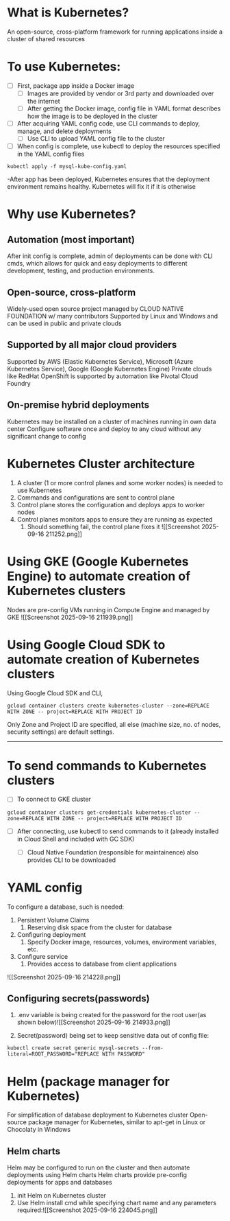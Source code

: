 # What is Kubernetes?
An open-source, cross-platform framework for running applications inside a cluster of shared resources

# To use Kubernetes:
- [ ] First, package app inside a Docker image
	- [ ] Images are provided by vendor or 3rd party and downloaded over the internet
	- [ ] After getting the Docker image, config file in YAML format describes how the image is to be deployed in the cluster
- [ ] After acquiring YAML config code, use CLI commands to deploy, manage, and delete deployments
	- [ ] Use CLI to upload YAML config file to the cluster
- [ ] When config is complete, use kubectl to deploy the resources specified in the YAML config files
```
kubectl apply -f mysql-kube-config.yaml
```

-After app has been deployed, Kubernetes ensures that the deployment environment remains healthy. Kubernetes will fix it if it is otherwise

# Why use Kubernetes?
## Automation (most important)
After init config is complete, admin of deployments can be done with CLI cmds, which allows for quick and easy deployments to different development, testing, and production environments.

## Open-source, cross-platform
Widely-used open source project managed by CLOUD NATIVE FOUNDATION w/ many contributors
Supported by Linux and Windows and can be used in public and private clouds

## Supported by all major cloud providers
Supported by AWS (Elastic Kubernetes Service), Microsoft (Azure Kubernetes Service), Google (Google Kubernetes Engine)
Private clouds like RedHat OpenShift is supported by automation like Pivotal Cloud Foundry

## On-premise hybrid deployments
Kubernetes may be installed on a cluster of machines running in own data center
Configure software once and deploy to any cloud without any significant change to config

# Kubernetes Cluster architecture
1. A cluster (1 or more control planes and some worker nodes) is needed to use Kubernetes
2. Commands and configurations are sent to control plane
3. Control plane stores the configuration and deploys apps to worker nodes
4. Control planes monitors apps to ensure they are running as expected
	1. Should something fail, the control plane fixes it
![[Screenshot 2025-09-16 211252.png]]

# Using GKE (Google Kubernetes Engine) to automate creation of Kubernetes clusters

Nodes are pre-config VMs running in Compute Engine and managed by GKE 
![[Screenshot 2025-09-16 211939.png]]

# Using Google Cloud SDK to automate creation of Kubernetes clusters

Using Google Cloud SDK and CLI,
```
gcloud container clusters create kubernetes-cluster --zone=REPLACE WITH ZONE -- project=REPLACE WITH PROJECT ID
```
Only Zone and Project ID are specified, all else (machine size, no. of nodes, security settings) are default settings.


---
# To send commands to Kubernetes clusters
- [ ] To connect to GKE cluster
```
gcloud container clusters get-credentials kubernetes-cluster --zone=REPLACE WITH ZONE -- project=REPLACE WITH PROJECT ID
```
- [ ] After connecting, use kubectl to send commands to it (already installed in Cloud Shell and included with GC SDK)
	- [ ] Cloud Native Foundation (responsible for maintainence) also provides CLI to be downloaded


# YAML config
To configure a database, such is needed:
1. Persistent Volume Claims
	1. Reserving disk space from the cluster for database
2. Configuring deployment
	1. Specify Docker image, resources, volumes, environment variables, etc. 
3. Configure service
	1. Provides access to database from client applications

![[Screenshot 2025-09-16 214228.png]]

## Configuring secrets(passwords)

1. .env variable is being created for the password for the root user(as shown below)![[Screenshot 2025-09-16 214933.png]]


2. Secret(password) being set to keep sensitive data out of config file:
```
kubectl create secret generic mysql-secrets --from-literal=ROOT_PASSWORD="REPLACE WITH PASSWORD"
```

# Helm (package manager for Kubernetes)
For simplification of database deployment to Kubernetes cluster
Open-source package manager for Kubernetes, similar to apt-get in Linux or Chocolaty in Windows

## Helm charts
Helm may be configured to run on the cluster and then automate deployments using Helm charts
Helm charts provide pre-config deployments for apps and databases

1. init Helm on Kubernetes cluster
2. Use Helm install cmd while specifying chart name and any parameters required:![[Screenshot 2025-09-16 224045.png]]